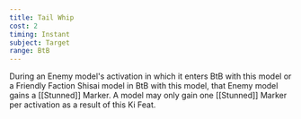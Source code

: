 ```yaml
---
title: Tail Whip
cost: 2
timing: Instant
subject: Target
range: BtB
---
```

During an Enemy model's activation in which it enters BtB with this model or a Friendly Faction Shisai model in BtB with this model, that Enemy model gains a [[Stunned]] Marker.
A model may only gain one [[Stunned]] Marker per activation as a result of this Ki Feat.